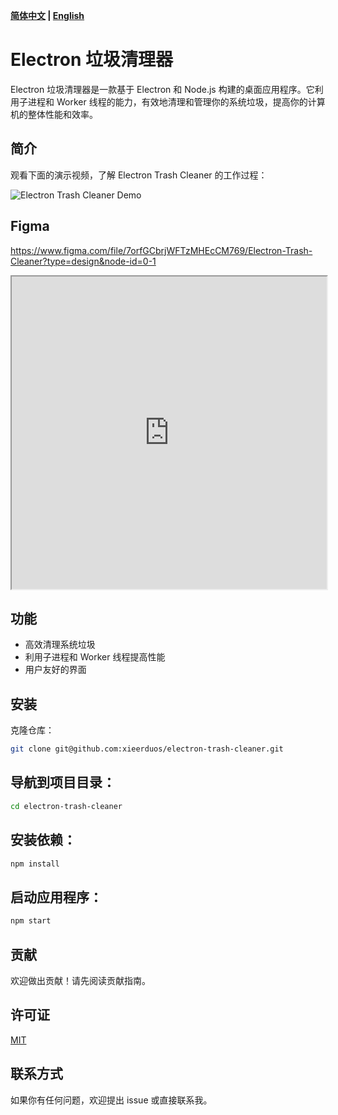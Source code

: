 **[简体中文](README-zh.md) | [English](README.md)**

# Electron 垃圾清理器

Electron 垃圾清理器是一款基于 Electron 和 Node.js 构建的桌面应用程序。它利用子进程和 Worker 线程的能力，有效地清理和管理你的系统垃圾，提高你的计算机的整体性能和效率。

## 简介

观看下面的演示视频，了解 Electron Trash Cleaner 的工作过程：

![Electron Trash Cleaner Demo](demo.gif)

## Figma

<a href="https://www.figma.com/file/7orfGCbrjWFTzMHEcCM769/Electron-Trash-Cleaner?type=design&node-id=0-1" target="_blank">https://www.figma.com/file/7orfGCbrjWFTzMHEcCM769/Electron-Trash-Cleaner?type=design&node-id=0-1</a>

<iframe width="100%" height="500px" src="https://www.figma.com/file/7orfGCbrjWFTzMHEcCM769/Electron-Trash-Cleaner?type=design&node-id=0-1">
</iframe>

## 功能

- 高效清理系统垃圾
- 利用子进程和 Worker 线程提高性能
- 用户友好的界面

## 安装

克隆仓库：

```bash
git clone git@github.com:xieerduos/electron-trash-cleaner.git
```

## 导航到项目目录：

```bash
cd electron-trash-cleaner
```

## 安装依赖：

```bash
npm install
```

## 启动应用程序：

```bash
npm start
```

## 贡献

欢迎做出贡献！请先阅读贡献指南。

## 许可证

[MIT](./LICENSE)

## 联系方式

如果你有任何问题，欢迎提出 issue 或直接联系我。
